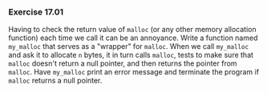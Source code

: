 ### Exercise 17.01

Having to check the return value of `malloc` (or any other memory allocation
function) each time we call it can be an annoyance. Write a function named
`my_malloc` that serves as a "wrapper" for `malloc`. When we call `my_malloc`
and ask it to allocate `n` bytes, it in turn calls `malloc`, tests to make sure
that `malloc` doesn't return a null pointer, and then returns the pointer from
`malloc`. Have `my_malloc` print an error message and terminate the program if
`malloc` returns a null pointer.
